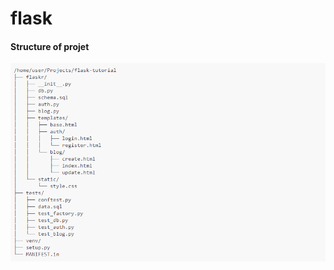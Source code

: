 # flask

#### Structure of projet
![Structure of projet](https://raw.githubusercontent.com/JieanYang/flask/master/Structure%20of%20projet.png)
